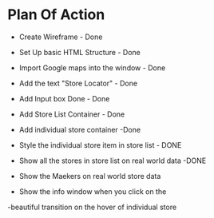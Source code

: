 # Plan Of Action

- Create Wireframe - Done

- Set Up basic HTML Structure - Done

- Import Google maps into the window - Done

- Add the text "Store Locator" - Done

- Add Input box Done - Done

- Add Store List Container - Done

- Add individual store container -Done

* Style the individual store item in store list - DONE

* Show all the stores in store list on real world data -DONE

* Show the Maekers on real world store data

* Show the info window when you click on the

-beautiful transition on the hover of individual store
